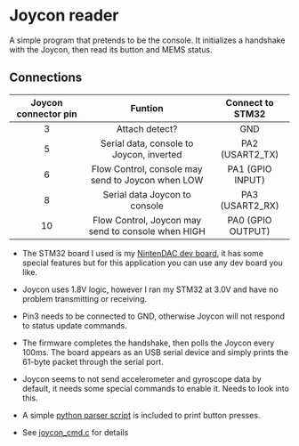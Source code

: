 # Joycon reader

A simple program that pretends to be the console. It initializes a handshake with the Joycon, then read its button and MEMS status.

## Connections

| Joycon connector pin |                       Funtion                      |  Connect to STM32 |
|:--------------------:|:--------------------------------------------------:|:-----------------:|
|           3          |                   Attach detect?                   |        GND        |
|           5          |      Serial data, console to Joycon, inverted      |  PA2 (USART2_TX)  |
|           6          |  Flow Control, console may send to Joycon when LOW |  PA1 (GPIO INPUT) |
|           8          |            Serial data Joycon to console           |  PA3 (USART2_RX)  |
|          10          | Flow Control, Joycon may send to console when HIGH | PA0 (GPIO OUTPUT) |

* The STM32 board I used is my [NintenDAC dev board](https://github.com/dekuNukem/NintenDAC), it has some special features but for this application you can use any dev board you like.

* Joycon uses 1.8V logic, however I ran my STM32 at 3.0V and have no problem transmitting or receiving.

* Pin3 needs to be connected to GND, otherwise Joycon will not respond to status update commands.

* The firmware completes the handshake, then polls the Joycon every 100ms. The board appears as an USB serial device and simply prints the 61-byte packet through the serial port.

* Joycon seems to not send accelerometer and gyroscope data by default, it needs some special commands to enable it. Needs to look into this.

* A simple [python parser script](./parse.py) is included to print button presses.

* See [joycon_cmd.c](./Src/joycon_cmd.c) for details